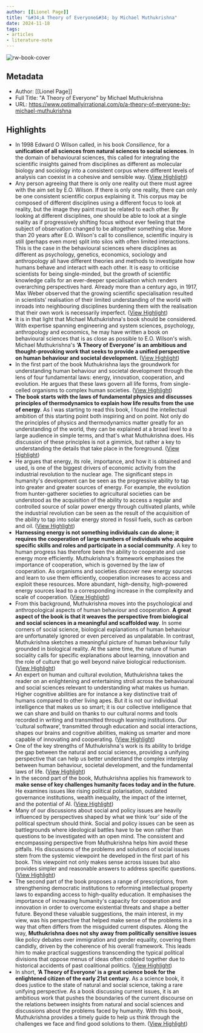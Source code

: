 ```yaml
---
author: [[Lionel Page]]
title: "&#34;A Theory of Everyone&#34; by Michael Muthukrishna"
date: 2024-11-18
tags: 
- articles
- literature-note
---
```

![rw-book-cover](https://substackcdn.com/image/fetch/f_auto,q_auto:good,fl_progressive:steep/https%3A%2F%2Fsubstack-post-media.s3.amazonaws.com%2Fpublic%2Fimages%2F1246b962-0449-49e2-883b-5e2f952712f3_1536x2319.jpeg)

## Metadata
- Author: [[Lionel Page]]
- Full Title: "A Theory of Everyone" by Michael Muthukrishna
- URL: https://www.optimallyirrational.com/p/a-theory-of-everyone-by-michael-muthukrishna

## Highlights
- In 1998 Edward O Wilson called, in his book *Consilience*, for a **unification of all sciences from natural sciences to social sciences**. In the domain of behavioural sciences, this called for integrating the scientific insights gained from disciplines as different as molecular biology and sociology into a consistent corpus where different levels of analysis can coexist in a cohesive and sensible way. ([View Highlight](https://read.readwise.io/read/01jd0njdynw7tb6dzn52e430q4))
- Any person agreeing that there is only one reality out there must agree with the aim set by E.O. Wilson. If there is only one reality, there can only be one consistent scientific corpus explaining it. This corpus may be composed of different disciplines using a different focus to look at reality, but the image they paint must be related to each other. By looking at different disciplines, one should be able to look at a single reality as if progressively shifting focus without ever feeling that the subject of observation changed to be altogether something else.
  More than 20 years after E.O. Wilson's call to consilience, scientific inquiry is still (perhaps even more) split into silos with often limited interactions. This is the case in the behavioural sciences where disciplines as different as psychology, genetics, economics, sociology and anthropology all have different theories and methods to investigate how humans behave and interact with each other. It is easy to criticise scientists for being single-minded, but the growth of scientific knowledge calls for an ever-deeper specialisation which renders overarching perspectives hard. Already more than a century ago, in 1917, Max Weber observed that the growing scientific specialisation resulted in scientists’ realisation of their limited understanding of the world with inroads into neighbouring disciplines burdening them with the realisation that their own work is necessarily imperfect. ([View Highlight](https://read.readwise.io/read/01jd0njqen6pc0z61y6y252qgf))
- It is in that light that Michael Muthukrishna's book should be considered. With expertise spanning engineering and system sciences, psychology, anthropology and economics, he may have written a book on behavioural sciences that is as close as possible to E.O. Wilson's wish. Michael Muthukrishna's **‘A Theory of Everyone’ is an ambitious and thought-provoking work that seeks to provide a unified perspective on human behaviour and societal development.** ([View Highlight](https://read.readwise.io/read/01jd0nmjbr2wma5e6fn6ck4tre))
- In the first part of the book Muthukrishna lays the groundwork for understanding human behaviour and societal development through the lens of four fundamental laws: energy, innovation, cooperation, and evolution. He argues that these laws govern all life forms, from single-celled organisms to complex human societies. ([View Highlight](https://read.readwise.io/read/01jd0np2e2z93cgcythhkc0e10))
- **The book starts with the laws of fundamental physics and discusses principles of thermodynamics to explain how life results from the use of energy**. As I was starting to read this book, I found the intellectual ambition of this starting point both inspiring and on point. Not only do the principles of physics and thermodynamics matter greatly for an understanding of the world, they can be explained at a broad level to a large audience in simple terms, and that's what Muthukrishna does. His discussion of these principles is not a gimmick, but rather a key to understanding the details that take place in the foreground. ([View Highlight](https://read.readwise.io/read/01jd0npxhcqr6v91n9y6rkb5aj))
- He argues that energy, its role, importance, and how it is obtained and used, is one of the biggest drivers of economic activity from the industrial revolution to the nuclear age. The significant steps in humanity's development can be seen as the progressive ability to tap into greater and greater sources of energy. For example, the evolution from hunter-gatherer societies to agricultural societies can be understood as the acquisition of the ability to access a regular and controlled source of solar power energy through cultivated plants, while the industrial revolution can be seen as the result of the acquisition of the ability to tap into solar energy stored in fossil fuels, such as carbon and oil. ([View Highlight](https://read.readwise.io/read/01jd0nqvn9qz8jyrw5679hw5n8))
- **Harnessing energy is not something individuals can do alone; it requires the cooperation of large numbers of individuals who acquire specific skills and roles and participate in a social community**. A key to human progress has therefore been the ability to cooperate and use energy more efficiently. Muthukrishna's framework emphasises the importance of cooperation, which is governed by the law of cooperation. As organisms and societies discover new energy sources and learn to use them efficiently, cooperation increases to access and exploit these resources. More abundant, high-density, high-powered energy sources lead to a corresponding increase in the complexity and scale of cooperation. ([View Highlight](https://read.readwise.io/read/01jd0nrp43ak7hz5bve9enymh9))
- From this background, Muthukrishna moves into the psychological and anthropological aspects of human behaviour and cooperation. **A great aspect of the book is that it weaves the perspective from biological and social sciences in a meaningful and scaffolded way**. In some corners of social science, biological explanations of human behaviour are unfortunately ignored or even perceived as unpalatable. In contrast, Muthukrishna sketches a meaningful picture of human behaviour fully grounded in biological reality. At the same time, the nature of human sociality calls for specific explanations about learning, innovation and the role of culture that go well beyond naïve biological reductionism. ([View Highlight](https://read.readwise.io/read/01jd0ns9m5pjv14svhb1frd1bj))
- An expert on human and cultural evolution, Muthukrishna takes the reader on an enlightening and entertaining stroll across the behavioural and social sciences relevant to understanding what makes us human. Higher cognitive abilities are for instance a key distinctive trait of humans compared to other living apes. But it is not our individual intelligence that makes us so smart; it is our collective intelligence that we can share and build on thanks to our cultural norms and tools recorded in writing and transmitted through learning institutions. Our ‘cultural software’, transmitted through education and social interactions, shapes our brains and cognitive abilities, making us smarter and more capable of innovating and cooperating. ([View Highlight](https://read.readwise.io/read/01jd0nsyth4rt1ar3wehpbadb2))
- One of the key strengths of Muthukrishna's work is its ability to bridge the gap between the natural and social sciences, providing a unifying perspective that can help us better understand the complex interplay between human behaviour, societal development, and the fundamental laws of life. ([View Highlight](https://read.readwise.io/read/01jd0nt8zd1ra3va7891pgp7dg))
- In the second part of the book, Muthukrishna applies his framework to **make sense of key challenges humanity faces today and in the future**. He examines issues like rising political polarisation, outdated governance institutions, wealth inequality, the impact of the internet, and the potential of AI. ([View Highlight](https://read.readwise.io/read/01jd0ntfsp2sajk7tgh97en0kv))
- Many of our discussions about social and policy issues are heavily influenced by perspectives shaped by what we think ‘our’ side of the political spectrum should think. Social and policy issues can be seen as battlegrounds where ideological battles have to be won rather than questions to be investigated with an open mind. The consistent and encompassing perspective from Muthukrishna helps him avoid these pitfalls. His discussions of the problems and solutions of social issues stem from the systemic viewpoint he developed in the first part of his book. This viewpoint not only makes sense across issues but also provides simpler and reasonable answers to address specific questions. ([View Highlight](https://read.readwise.io/read/01jd0ntsts5csgj5kgf17z34w4))
- The second part of the book proposes a range of prescriptions, from strengthening democratic institutions to reforming intellectual property laws to expanding access to high-quality education. It emphasises the importance of increasing humanity's capacity for cooperation and innovation in order to overcome existential threats and shape a better future. Beyond these valuable suggestions, the main interest, in my view, was his perspective that helped make sense of the problems in a way that often differs from the misguided current disputes. Along the way, **Muthukrishna does not shy away from politically sensitive issues** like policy debates over immigration and gender equality, covering them candidly, driven by the coherence of his overall framework. This leads him to make practical suggestions transcending the typical political divisions that oppose menus of ideas often cobbled together due to historical accidents of past coalitional politics. ([View Highlight](https://read.readwise.io/read/01jd0nv8x6t18qv7064m9a7hh1))
- In short, **‘A Theory of Everyone’ is a great science book for the enlightened citizen of the early 21st century**. As a science book, it does justice to the state of natural and social science, taking a rare unifying perspective. As a book discussing current issues, it is an ambitious work that pushes the boundaries of the current discourse on the relations between insights from natural and social sciences and discussions about the problems faced by humanity. With this book, Muthukrishna provides a timely guide to help us think through the challenges we face and find good solutions to them. ([View Highlight](https://read.readwise.io/read/01jd0nvzzxwca4w3azzmpgnma0))
